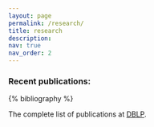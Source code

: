 ```yaml
---
layout: page
permalink: /research/
title: research
description: 
nav: true
nav_order: 2
---
```


<!-- _pages/publications.md -->

<!-- Bibsearch Feature -->

<!-- {% include bib_search.liquid %} -->

### Recent publications:

<div class="publications">

{% bibliography %}

</div>

The complete list of publications at [DBLP](https://dblp.org/pid/148/1309.html).